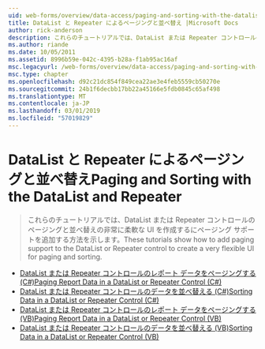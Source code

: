```yaml
---
uid: web-forms/overview/data-access/paging-and-sorting-with-the-datalist-and-repeater/index
title: DataList と Repeater によるページングと並べ替え |Microsoft Docs
author: rick-anderson
description: これらのチュートリアルでは、DataList または Repeater コントロールのページングと並べ替えの非常に柔軟な UI を作成するにページング サポートを追加する方法を示します。
ms.author: riande
ms.date: 10/05/2011
ms.assetid: 8996b59e-042c-4395-b28a-f1ab95ac16af
msc.legacyurl: /web-forms/overview/data-access/paging-and-sorting-with-the-datalist-and-repeater
msc.type: chapter
ms.openlocfilehash: d92c21dc854f849cea22ae3e4feb5559cb50270e
ms.sourcegitcommit: 24b1f6decbb17bb22a45166e5fdb0845c65af498
ms.translationtype: MT
ms.contentlocale: ja-JP
ms.lasthandoff: 03/01/2019
ms.locfileid: "57019829"
---
```

<a name="paging-and-sorting-with-the-datalist-and-repeater"></a><span data-ttu-id="e9434-103">DataList と Repeater によるページングと並べ替え</span><span class="sxs-lookup"><span data-stu-id="e9434-103">Paging and Sorting with the DataList and Repeater</span></span>
====================
> <span data-ttu-id="e9434-104">これらのチュートリアルでは、DataList または Repeater コントロールのページングと並べ替えの非常に柔軟な UI を作成するにページング サポートを追加する方法を示します。</span><span class="sxs-lookup"><span data-stu-id="e9434-104">These tutorials show how to add paging support to the DataList or Repeater control to create a very flexible UI for paging and sorting.</span></span>


- [<span data-ttu-id="e9434-105">DataList または Repeater コントロールのレポート データをページングする (C#)</span><span class="sxs-lookup"><span data-stu-id="e9434-105">Paging Report Data in a DataList or Repeater Control (C#)</span></span>](paging-report-data-in-a-datalist-or-repeater-control-cs.md)
- [<span data-ttu-id="e9434-106">DataList または Repeater コントロールのデータを並べ替える (C#)</span><span class="sxs-lookup"><span data-stu-id="e9434-106">Sorting Data in a DataList or Repeater Control (C#)</span></span>](sorting-data-in-a-datalist-or-repeater-control-cs.md)
- [<span data-ttu-id="e9434-107">DataList または Repeater コントロールのレポート データをページングする (VB)</span><span class="sxs-lookup"><span data-stu-id="e9434-107">Paging Report Data in a DataList or Repeater Control (VB)</span></span>](paging-report-data-in-a-datalist-or-repeater-control-vb.md)
- [<span data-ttu-id="e9434-108">DataList または Repeater コントロールのデータを並べ替える (VB)</span><span class="sxs-lookup"><span data-stu-id="e9434-108">Sorting Data in a DataList or Repeater Control (VB)</span></span>](sorting-data-in-a-datalist-or-repeater-control-vb.md)
